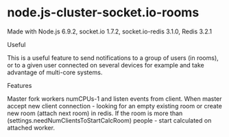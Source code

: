 # node.js-cluster-socket.io-rooms
Made with Node.js 6.9.2, socket.io 1.7.2, socket.io-redis 3.1.0, Redis 3.2.1

Useful

This is a useful feature to send notifications to a group of users (in rooms), or to a given user connected on several devices for example and take advantage of multi-core systems.

Features

Master fork workers numCPUs-1 and listen events from client. When master accept new client connection - looking for an empty existing 
room or create new room (attach next room) in redis. If the room is more than (settings.needNumClientsToStartCalcRoom) people - start
calculated on attached worker.
